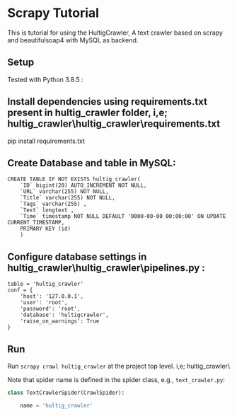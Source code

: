 # Scrapy Tutorial

This is tutorial for using the HultigCrawler, A text crawler based on scrapy and beautifulsoap4 with MySQL as backend.



## Setup
Tested with Python 3.8.5 :

## Install dependencies using requirements.txt present in hultig_crawler folder, i,e; hultig_crawler\hultig_crawler\requirements.txt
pip install requirements.txt

## Create Database and table in MySQL:

	CREATE TABLE IF NOT EXISTS hultig_crawler(
		`ID` bigint(20) AUTO_INCREMENT NOT NULL,
		`URL` varchar(255) NOT NULL,
		`Title` varchar(255) NOT NULL,
		`Tags` varchar(255) ,
		`Text` longtext ,
    	`Time` timestamp NOT NULL DEFAULT '0000-00-00 00:00:00' ON UPDATE CURRENT_TIMESTAMP,
		PRIMARY KEY (id)
    	)

## Configure database settings in hultig_crawler\hultig_crawler\pipelines.py :
    
    table = 'hultig_crawler'
    conf = {
        'host': '127.0.0.1',
        'user': 'root',
        'password': 'root',
        'database': 'hultigcrawler',
        'raise_on_warnings': True
    }

## Run

Run `scrapy crawl hultig_crawler` at the project top level. i,e; hultig_crawler\

Note that spider name is defined in the spider class, e.g., `text_crawler.py`:
```python
class TextCrawlerSpider(CrawlSpider):

    name = 'hultig_crawler'
```


